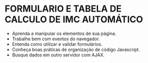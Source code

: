 # FORMULARIO E TABELA DE CALCULO DE IMC AUTOMÁTICO

- Aprenda a manipular os elementos de sua página.
- Trabalhe bem com eventos do navegador.
- Entenda como utilizar e validar formulários.
- Conheça boas práticas de organização de código Javascript.
- Busque dados em outro servidor com AJAX.
